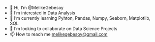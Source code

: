 - 👋 Hi, I’m @MelikeGebesoy
- 👀 I’m interested in Data Analysis
- 🌱 I’m currently learning Pyhton, Pandas, Numpy, Seaborn, Matplotlib, SQL
- 💞️ I’m looking to collaborate on Data Science Projects
- 📫 How to reach me melikegebesoy@gmail.com

<!---
MelikeGebesoy/MelikeGebesoy is a ✨ special ✨ repository because its `README.md` (this file) appears on your GitHub profile.
You can click the Preview link to take a look at your changes.
--->
